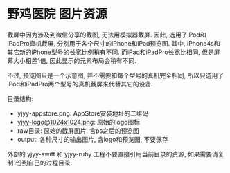 # 野鸡医院 图片资源

截屏中因为涉及到微信分享的截图, 无法用模拟器截屏.
因此, 选用了iPod和iPadPro真机截屏, 分别用于各个尺寸的iPhone和iPad预览图.
其中, iPhone4s和其它新的iPhone型号的长宽比例稍有不同.
而iPad和iPadPro长宽比相同, 但是屏幕大小相差1倍, 因此显示的元素布局会稍有不同.

不过, 预览图只是一个示意图, 并不需要和每个型号的真机完全相同,
所以只选用了iPod和iPadPro两个型号的真机截屏来代替其它的设备.

目录结构:

- yjyy-appstore.png: AppStore安装地址的二维码
- yjyy-logo@1024x1024.png: 原始的logo图标
- raw目录: 原始的截屏图片, 含ps之后的预览图
- output: 各种尺寸的输出图片, 含logo和预览图, 不要保存

外部的 yjyy-swift 和 yjyy-ruby 工程不要直接引用当前目录的资源,
如果需要请复制1份到自己的过程目录.
